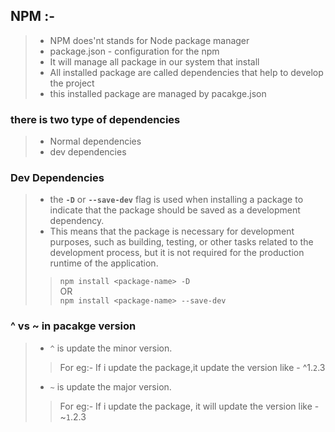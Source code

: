 ## NPM :-
> - NPM does'nt stands for Node package manager
> - package.json - configuration for the npm
> - It will manage all package in our system that install
> - All installed package are called dependencies that help to develop the project
> - this installed package are managed by pacakge.json

### there is two type of dependencies
> - Normal dependencies
> - dev dependencies

### Dev Dependencies
>  + the **`-D`** or **`--save-dev`** flag is used when installing a package to indicate that the package should be saved as a development dependency. 
>  + This means that the package is necessary for development purposes, such as building, testing, or other tasks related to the development process, but it is not required for the production runtime of the application.  
>>    ```npm install <package-name> -D ```   
>>                   OR  
>>    ``npm install <package-name> --save-dev `` 

### ^ vs ~ in pacakge version

> - ``^`` is update the minor version.
  >> For eg:- If i update the package,it update the version like - ^1.``2``.3
> - ``~`` is update the major version.
  >> For eg:- If i update the package, it will update the version like - ~``1``.2.3
